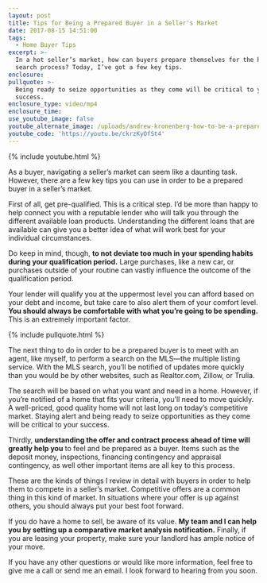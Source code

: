 ```yaml
---
layout: post
title: Tips for Being a Prepared Buyer in a Seller's Market
date: 2017-08-15 14:51:00
tags:
  - Home Buyer Tips
excerpt: >-
  In a hot seller’s market, how can buyers prepare themselves for the home
  search process? Today, I’ve got a few key tips.
enclosure:
pullquote: >-
  Being ready to seize opportunities as they come will be critical to your
  success.
enclosure_type: video/mp4
enclosure_time:
use_youtube_image: false
youtube_alternate_image: /uploads/andrew-kronenberg-how-to-be-a-prepared-buyer-youtube.jpg
youtube_code: 'https://youtu.be/ckrzKyOfSt4'
---
```



{% include youtube.html %}

As a buyer, navigating a seller’s market can seem like a daunting task. However, there are a few key tips you can use in order to be a prepared buyer in a seller’s market.

First of all, get pre-qualified. This is a critical step. I’d be more than happy to help connect you with a reputable lender who will talk you through the different available loan products. Understanding the different loans that are available can give you a better idea of what will work best for your individual circumstances.

Do keep in mind, though, **to not deviate too much in your spending habits during your qualification period.** Large purchases, like a new car, or purchases outside of your routine can vastly influence the outcome of the qualification period.

Your lender will qualify you at the uppermost level you can afford based on your debt and income, but take care to also alert them of your comfort level. **You should always be comfortable with what you’re going to be spending.** This is an extremely important factor.

{% include pullquote.html %}

The next thing to do in order to be a prepared buyer is to meet with an agent, like myself, to perform a search on the MLS—the multiple listing service. With the MLS search, you’ll be notified of updates more quickly than you would be by other websites, such as Realtor.com, Zillow, or Trulia.

The search will be based on what you want and need in a home. However, if you’re notified of a home that fits your criteria, you’ll need to move quickly. A well-priced, good quality home will not last long on today’s competitive market. Staying alert and being ready to seize opportunities as they come will be critical to your success.

Thirdly, **understanding the offer and contract process ahead of time will greatly help you** to feel and be prepared as a buyer. Items such as the deposit money, inspections, financing contingency and appraisal contingency, as well other important items are all key to this process.

These are the kinds of things I review in detail with buyers in order to help them to compete in a seller’s market. Competitive offers are a common thing in this kind of market. In situations where your offer is up against others, you should always put your best foot forward.

If you do have a home to sell, be aware of its value. **My team and I can help you by setting up a comparative market analysis notification.** Finally, if you are leasing your property, make sure your landlord has ample notice of your move.

If you have any other questions or would like more information, feel free to give me a call or send me an email. I look forward to hearing from you soon.